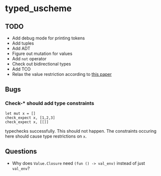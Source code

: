 # typed_uscheme

## TODO
- Add debug mode for printing tokens
- Add tuples
- Add ADT
- Figure out mutation for values
- Add `not` operator
- Check out bidirectional types
- Add TCO
- Relax the value restriction according to
  [this paper](https://caml.inria.fr/pub/papers/garrigue-value_restriction-fiwflp04.pdf)

## Bugs
### Check-* should add type constraints
```
let mut x = []
check_expect x, [1,2,3]
check_expect x, [[]]
```
typechecks successfully. This should not happen. The constraints occuring here
should cause type restrictions on `x`.

## Questions
- Why does `Value.Closure` need `(fun () -> val_env)`
  instead of just `val_env`?

